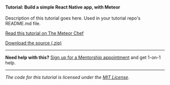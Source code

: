 #### Tutorial: Build a simple React Native app, with Meteor

Description of this tutorial goes here. Used in your tutorial repo's README.md file.

[Read this tutorial on The Meteor Chef](https://themeteorchef.com/tutorials/how-to-build-a-react-native-app-with-meteor)  

[Download the source (.zip)](https://github.com/themeteorchef/how-to-build-a-react-native-app-with-meteor/archive/master.zip)

---

**Need help with this?** [Sign up for a Mentorship appointment](https://themeteorchef.com/mentorship?readme=how-to-build-a-react-native-app-with-meteor) and get 1-on-1 help.

---

_The code for this tutorial is licensed under the [MIT License](http://opensource.org/licenses/MIT)_.
